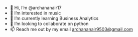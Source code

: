 - 👋 Hi, I’m @archananair17
- 👀 I’m interested in music
- 🌱 I’m currently learning Business Analytics
- 💞️ I’m looking to collaborate on python
- 📫 Reach me out by my email archananair9503@gmail.com

<!---
archananair17/archananair17 is a ✨ special ✨ repository because its `README.md` (this file) appears on your GitHub profile.
You can click the Preview link to take a look at your changes.
--->
